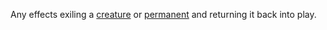 Any effects exiling a [creature](creature.md) or [permanent](permanent) and returning it back into play.